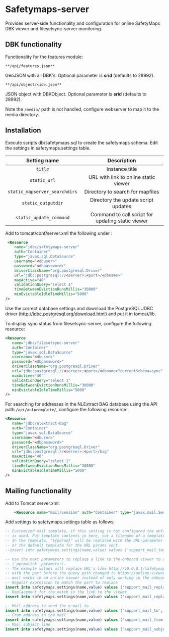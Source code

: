 # Safetymaps-server

Provides server-side functionality and configuration for online SafetyMaps DBK viewer and filesetsync-server
monitoring.

## DBK functionality

Functionality for the features module:
```
**/api/features.json**  
```
GeoJSON with all DBK's. Optional parameter is __srid__ (defaults to 28992).

```
**/api/object/<id>.json**
```
JSON object with DBKObject. Optional parameter is __srid__ (defaults to 28992).

Note the `/media/` path is not handled, configure webserver to map it to the media directory.

## Installation

Execute scripts db/safetymaps.sql to create the safetymaps schema. Edit the settings in safetymaps.settings table.

|**Setting name** | **Description** |
|:---------------:|:---------------:|
| `title` | Instance title |
| `static_url` | URL with link to online static viewer |
| `static_mapserver_searchdirs` | Directory to search for mapfiles |
| `static_outputdir` | Directory the update script updates |
| `static_update_command` | Command to call script for updating static viewer |

Add to tomcat/conf/server.xml the following under <GlobalNamingResources>:

```xml
 <Resource 
    name="jdbc/safetymaps-server"
    auth="Container"
    type="javax.sql.DataSource"
    username="<dbuser>"
    password="<dbpassword>"
    driverClassName="org.postgresql.Driver"
    url="jdbc:postgresql://<server>:<port>/<dbname>"
    maxActive="40"
    validationQuery="select 1"
    timeBetweenEvictionRunsMillis="30000"
    minEvictableIdleTimeMillis="5000"
/>
```
Use the correct database settings and download the PostgreSQL JDBC driver (http://jdbc.postgresql.org/download.html) and put it in tomcat/lib.

To display sync status from filesetsync-server, configure the following resource:

```xml
<Resource
   name="jdbc/filesetsync-server"
   auth="Container"
   type="javax.sql.DataSource"
   username="<dbuser>"
   password="<dbpassword>"
   driverClassName="org.postgresql.Driver"
   url="jdbc:postgresql://<server>:<port>/<dbname>?currentSchema=sync"
   maxActive="40"
   validationQuery="select 1"
   timeBetweenEvictionRunsMillis="30000"
   minEvictableIdleTimeMillis="5000"
/>
```

For searching for addresses in the NLExtract BAG database using the API path `/api/autocomplete/`, configure the following resource:

```xml
<Resource
   name="jdbc/nlextract-bag"
   auth="Container"
   type="javax.sql.DataSource"
   username="<dbuser>"
   password="<dbpassword>"
   driverClassName="org.postgresql.Driver"
   url="jdbc:postgresql://<server>:<port>/bag"
   maxActive="40"
   validationQuery="select 1"
   timeBetweenEvictionRunsMillis="30000"
   minEvictableIdleTimeMillis="5000"
/>
```

## Mailing functionality

Add to Tomcat server.xml:

```xml
    <Resource name="mail/session" auth="Container" type="javax.mail.Session" mail.smtp.host="localhost" />
```
Add settings to safetymaps.settings table as follows:

```sql
-- Customized mail template, if this setting is not configured the default /WEB-INF/mail.txt template 
-- is used. Put template contents in here, not a filename of a template.
-- In the template, "${param}" will be replaced with the URL-parameter "param". See the support module
-- or the default template for the URL params sent.
--insert into safetymaps.settings(name,value) values ('support_mail_template', 'put customized contents of /WEB-INF/mail.txt here');

-- Use the next parameters to replace a link to the onboard viewer to an online version
-- (`permalink` parameter).
-- The example values will replace URL's like http://10.0.0.1/safetymaps-viewer/?params-with-notice-details
-- with the part before the query path changed to https://online-viewer.yourcompany.com/ so the link in the
-- mail works in an online viewer instead of only working in the onboard viewer environment.
-- Regular expression to match the part to replace
insert into safetymaps.settings(name,value) values ('support_mail_replace_search', 'https?://.*/safetymaps-viewer(.*)');
-- Replacement for the match in the link to the viewer
insert into safetymaps.settings(name,value) values ('support_mail_replacement', 'https://online-viewer.yourcompany.com/safetymaps-viewer$1');

-- Mail address to send the e-mail to
insert into safetymaps.settings(name,value) values ('support_mail_to', 'you@yourfiredepartment.com');
-- From address in the mail
insert into safetymaps.settings(name,value) values ('support_mail_from', 'noreply@yourfiredepartment.com');
-- Mail subject line
insert into safetymaps.settings(name,value) values ('support_mail_subject', 'Notice from SafetyMaps Viewer');
```
